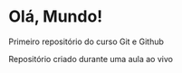 # Olá, Mundo!
 Primeiro repositório do curso Git e Github

Repositório criado durante uma aula ao vivo 